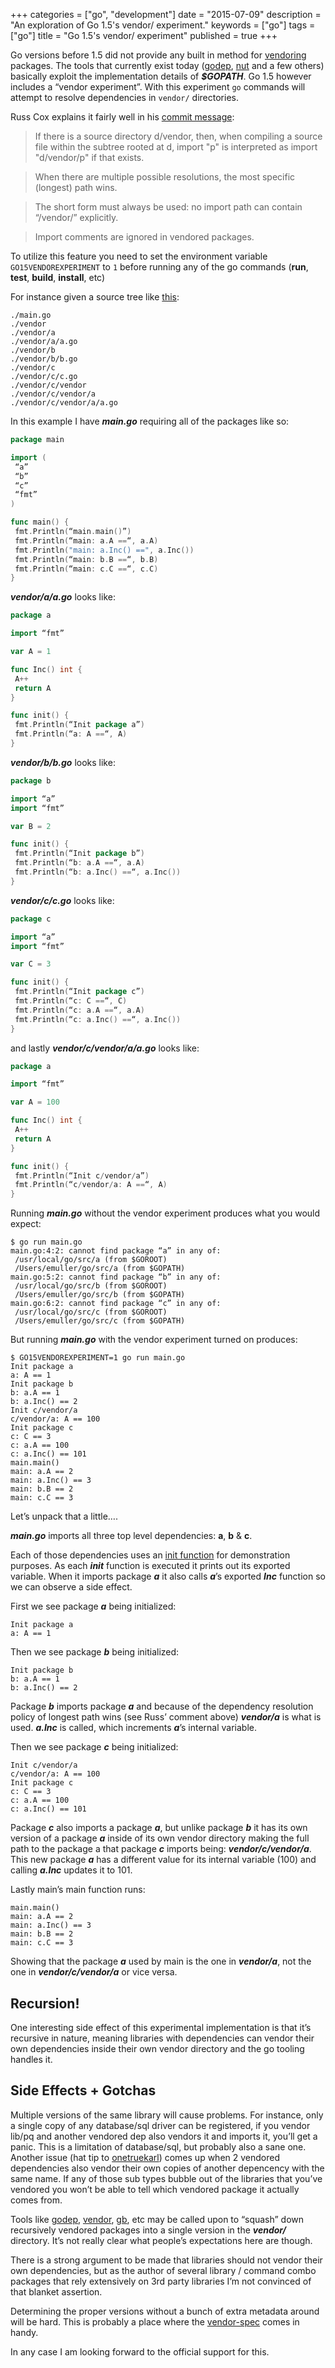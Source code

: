 +++
categories = ["go", "development"]
date = "2015-07-09"
description = "An exploration of Go 1.5's vendor/ experiment."
keywords = ["go"]
tags = ["go"]
title = "Go 1.5's vendor/ experiment"
published = true
+++

Go versions before 1.5 did not provide any built in method for [vendoring](https://groups.google.com/forum/m/#!topic/golang-dev/nMWoEAG55v8) packages. The tools that currently exist today ([godep](http://github.com/tools/godep), [nut](https://github.com/jingweno/nut) and a few others) basically exploit the implementation details of **_$GOPATH_**. Go 1.5 however includes a “vendor experiment”. With this experiment `go` commands will attempt to resolve dependencies in `vendor/` directories.

Russ Cox explains it fairly well in his [commit message](https://github.com/golang/go/commit/183cc0cd41f06f83cb7a2490a499e3f9101befff):


> If there is a source directory d/vendor, then, when compiling a source file within the subtree rooted at d, import "p" is interpreted as import "d/vendor/p" if that exists.

> When there are multiple possible resolutions, the most specific (longest) path wins.

> The short form must always be used: no import path can 	contain “/vendor/” explicitly.

> Import comments are ignored in vendored packages.

To utilize this feature you need to set the environment variable `GO15VENDOREXPERIMENT` to `1` before running any of the go commands (**run**, **test**, **build**, **install**, etc)

For instance given a source tree like [this](https://github.com/freeformz/go15vendorexample):

```term
./main.go
./vendor
./vendor/a
./vendor/a/a.go
./vendor/b
./vendor/b/b.go
./vendor/c
./vendor/c/c.go
./vendor/c/vendor
./vendor/c/vendor/a
./vendor/c/vendor/a/a.go
```

In this example I have **_main.go_** requiring all of the packages like so:

```go
package main

import (
 “a”
 “b”
 “c”
 “fmt”
)

func main() {
 fmt.Println(“main.main()”)
 fmt.Println(“main: a.A ==“, a.A)
 fmt.Println("main: a.Inc() ==", a.Inc())
 fmt.Println(“main: b.B ==“, b.B)
 fmt.Println(“main: c.C ==“, c.C)
}
```

**_vendor/a/a.go_** looks like:

```go
package a

import “fmt”

var A = 1

func Inc() int {
 A++
 return A
}

func init() {
 fmt.Println(“Init package a”)
 fmt.Println(“a: A ==“, A)
}
```

**_vendor/b/b.go_** looks like:

```go
package b

import “a”
import “fmt”

var B = 2

func init() {
 fmt.Println(“Init package b”)
 fmt.Println(“b: a.A ==“, a.A)
 fmt.Println(“b: a.Inc() ==“, a.Inc())
}
```

**_vendor/c/c.go_** looks like:

```go
package c

import “a”
import “fmt”

var C = 3

func init() {
 fmt.Println(“Init package c”)
 fmt.Println(“c: C ==“, C)
 fmt.Println(“c: a.A ==“, a.A)
 fmt.Println(“c: a.Inc() ==“, a.Inc())
}
```

and lastly **_vendor/c/vendor/a/a.go_** looks like:

```go
package a

import “fmt”

var A = 100

func Inc() int {
 A++
 return A
}

func init() {
 fmt.Println(“Init c/vendor/a”)
 fmt.Println(“c/vendor/a: A ==“, A)
}
```

Running **_main.go_** without the vendor experiment produces what you would expect:

```term
$ go run main.go
main.go:4:2: cannot find package “a” in any of:
 /usr/local/go/src/a (from $GOROOT)
 /Users/emuller/go/src/a (from $GOPATH)
main.go:5:2: cannot find package “b” in any of:
 /usr/local/go/src/b (from $GOROOT)
 /Users/emuller/go/src/b (from $GOPATH)
main.go:6:2: cannot find package “c” in any of:
 /usr/local/go/src/c (from $GOROOT)
 /Users/emuller/go/src/c (from $GOPATH)
```

But running **_main.go_** with the vendor experiment turned on produces:

```term
$ GO15VENDOREXPERIMENT=1 go run main.go
Init package a
a: A == 1
Init package b
b: a.A == 1
b: a.Inc() == 2
Init c/vendor/a
c/vendor/a: A == 100
Init package c
c: C == 3
c: a.A == 100
c: a.Inc() == 101
main.main()
main: a.A == 2
main: a.Inc() == 3
main: b.B == 2
main: c.C == 3
```

Let’s unpack that a little….

**_main.go_** imports all three top level dependencies: **a**, **b** & **c**.

Each of those dependencies uses an [init function](https://golang.org/doc/effective_go.html#init) for demonstration purposes. As each **_init_** function is executed it prints out its exported variable. When it imports package **_a_** it also calls **_a_**’s exported **_Inc_** function so we can observe a side effect.

First we see package **_a_** being initialized:

```term
Init package a
a: A == 1
```

Then we see package **_b_** being initialized:

```term
Init package b
b: a.A == 1
b: a.Inc() == 2
```

Package **_b_** imports package **_a_** and because of the dependency resolution policy of longest path wins (see Russ’ comment above) **_vendor/a_** is what is used. **_a.Inc_** is called, which increments **_a_**’s internal variable.

Then we see package **_c_** being initialized:

```term
Init c/vendor/a
c/vendor/a: A == 100
Init package c
c: C == 3
c: a.A == 100
c: a.Inc() == 101
```

Package **_c_** also imports a package **_a_**, but unlike package **_b_** it has its own version of a package **_a_** inside of its own vendor directory making the full path to the package a that package **_c_** imports being: **_vendor/c/vendor/a_**. This new package **_a_** has a different value for its internal variable (100) and calling **_a.Inc_** updates it to 101.

Lastly main’s main function runs:

```term
main.main()
main: a.A == 2
main: a.Inc() == 3
main: b.B == 2
main: c.C == 3
```

Showing that the package **_a_** used by main is the one in **_vendor/a_**, not the one in **_vendor/c/vendor/a_** or vice versa.

## Recursion!

One interesting side effect of this experimental implementation is that it’s recursive in nature, meaning libraries with dependencies can vendor their own dependencies inside their own vendor directory and the go tooling handles it.

## Side Effects + Gotchas

Multiple versions of the same library will cause problems. For instance, only a single copy of any database/sql driver can be registered, if you vendor lib/pq and another vendored dep also vendors it and imports it, you’ll get a panic. This is a limitation of database/sql, but probably also a sane one. Another issue (hat tip to [onetruekarl](http://onetruekarl.com/)) comes up when 2 vendored dependencies also vendor their own copies of another depencency with the same name. If any of those sub types bubble out of the libraries that you’ve vendored you won’t be able to tell which vendored package it actually comes from.

Tools like [godep](http://github.com/tools/godep), [vendor](https://github.com/kardianos/vendor), [gb](https://github.com/constabulary/gb), etc may be called upon to “squash” down recursively vendored packages into a single version in the **_vendor/_** directory. It’s not really clear what people’s expectations here are though.

There is a strong argument to be made that libraries should not vendor their own dependencies, but as the author of several library / command combo packages that rely extensively on 3rd party libraries I’m not convinced of that blanket assertion.

Determining the proper versions without a bunch of extra metadata around will be hard. This is probably a place where the [vendor-spec](https://github.com/kardianos/vendor-spec) comes in handy.

In any case I am looking forward to the official support for this.
